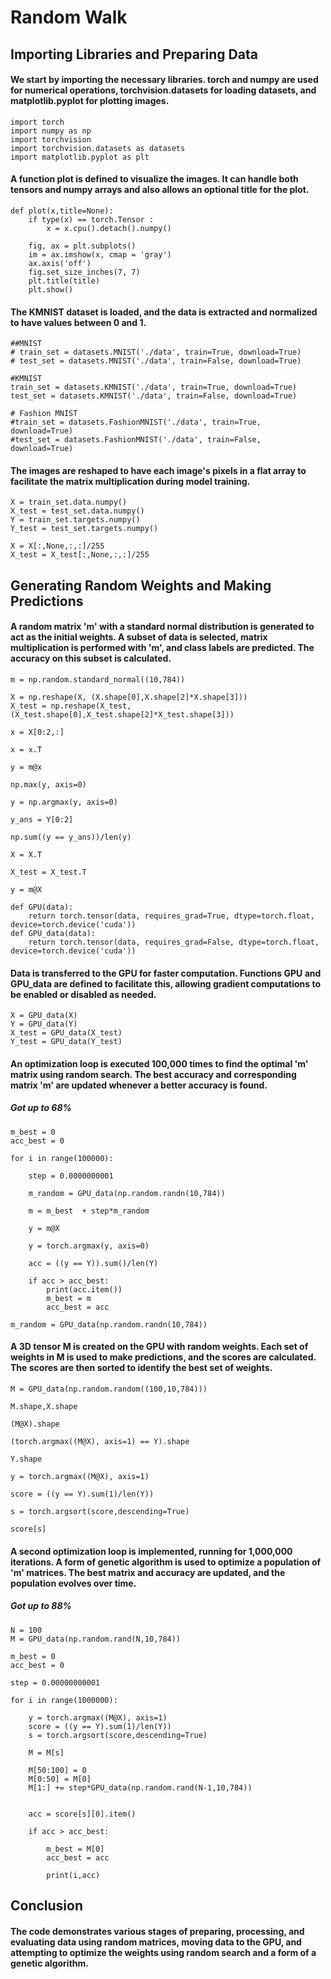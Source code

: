 # Random Walk 
## Importing Libraries and Preparing Data
#### We start by importing the necessary libraries. torch and numpy are used for numerical operations, torchvision.datasets for loading datasets, and matplotlib.pyplot for plotting images.
```
import torch
import numpy as np
import torchvision
import torchvision.datasets as datasets
import matplotlib.pyplot as plt
```
#### A function plot is defined to visualize the images. It can handle both tensors and numpy arrays and also allows an optional title for the plot.
```
def plot(x,title=None):
    if type(x) == torch.Tensor :
        x = x.cpu().detach().numpy()

    fig, ax = plt.subplots()
    im = ax.imshow(x, cmap = 'gray')
    ax.axis('off')
    fig.set_size_inches(7, 7)
    plt.title(title)  
    plt.show()
```
#### The KMNIST dataset is loaded, and the data is extracted and normalized to have values between 0 and 1.
```
##MNIST
# train_set = datasets.MNIST('./data', train=True, download=True)
# test_set = datasets.MNIST('./data', train=False, download=True)

#KMNIST
train_set = datasets.KMNIST('./data', train=True, download=True)
test_set = datasets.KMNIST('./data', train=False, download=True)

# Fashion MNIST
#train_set = datasets.FashionMNIST('./data', train=True, download=True)
#test_set = datasets.FashionMNIST('./data', train=False, download=True)
```
#### The images are reshaped to have each image's pixels in a flat array to facilitate the matrix multiplication during model training.
```
X = train_set.data.numpy()
X_test = test_set.data.numpy()
Y = train_set.targets.numpy()
Y_test = test_set.targets.numpy()

X = X[:,None,:,:]/255
X_test = X_test[:,None,:,:]/255
```
## Generating Random Weights and Making Predictions
#### A random matrix 'm' with a standard normal distribution is generated to act as the initial weights. A subset of data is selected, matrix multiplication is performed with 'm', and class labels are predicted. The accuracy on this subset is calculated.

```
m = np.random.standard_normal((10,784))

X = np.reshape(X, (X.shape[0],X.shape[2]*X.shape[3]))
X_test = np.reshape(X_test, (X_test.shape[0],X_test.shape[2]*X_test.shape[3]))

x = X[0:2,:]

x = x.T

y = m@x

np.max(y, axis=0)

y = np.argmax(y, axis=0)

y_ans = Y[0:2]

np.sum((y == y_ans))/len(y)
```
```
X = X.T
```
```
X_test = X_test.T
```
```
y = m@X
```
```
def GPU(data):
    return torch.tensor(data, requires_grad=True, dtype=torch.float, device=torch.device('cuda'))
def GPU_data(data):
    return torch.tensor(data, requires_grad=False, dtype=torch.float, device=torch.device('cuda'))
```
#### Data is transferred to the GPU for faster computation. Functions GPU and GPU_data are defined to facilitate this, allowing gradient computations to be enabled or disabled as needed.
```
X = GPU_data(X)
Y = GPU_data(Y)
X_test = GPU_data(X_test)
Y_test = GPU_data(Y_test)
```
#### An optimization loop is executed 100,000 times to find the optimal 'm' matrix using random search. The best accuracy and corresponding matrix 'm' are updated whenever a better accuracy is found.
##### Got up to 68%
```
m_best = 0
acc_best = 0

for i in range(100000):

    step = 0.0000000001  

    m_random = GPU_data(np.random.randn(10,784))   

    m = m_best  + step*m_random

    y = m@X

    y = torch.argmax(y, axis=0)

    acc = ((y == Y)).sum()/len(Y)

    if acc > acc_best:
        print(acc.item()) 
        m_best = m
        acc_best = acc
```
```
m_random = GPU_data(np.random.randn(10,784))
```
#### A 3D tensor M is created on the GPU with random weights. Each set of weights in M is used to make predictions, and the scores are calculated. The scores are then sorted to identify the best set of weights.
```
M = GPU_data(np.random.random((100,10,784)))

M.shape,X.shape

(M@X).shape

(torch.argmax((M@X), axis=1) == Y).shape

Y.shape

y = torch.argmax((M@X), axis=1)

score = ((y == Y).sum(1)/len(Y))

s = torch.argsort(score,descending=True)

score[s]
```
#### A second optimization loop is implemented, running for 1,000,000 iterations. A form of genetic algorithm is used to optimize a population of 'm' matrices. The best matrix and accuracy are updated, and the population evolves over time.
##### Got up to 88%
```
N = 100  
M = GPU_data(np.random.rand(N,10,784)) 

m_best = 0
acc_best = 0

step = 0.00000000001   

for i in range(1000000):

    y = torch.argmax((M@X), axis=1)
    score = ((y == Y).sum(1)/len(Y))
    s = torch.argsort(score,descending=True)

    M = M[s]

    M[50:100] = 0  
    M[0:50] = M[0] 
    M[1:] += step*GPU_data(np.random.rand(N-1,10,784))  


    acc = score[s][0].item()

    if acc > acc_best:

        m_best = M[0]
        acc_best = acc

        print(i,acc)
```
## Conclusion
#### The code demonstrates various stages of preparing, processing, and evaluating data using random matrices, moving data to the GPU, and attempting to optimize the weights using random search and a form of a genetic algorithm. 




















